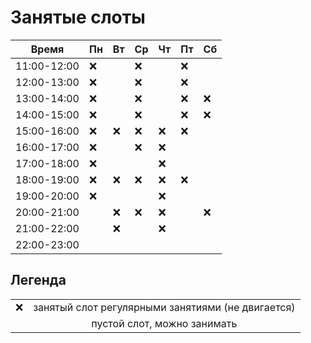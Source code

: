 # Занятые слоты

| Время | Пн | Вт | Ср | Чт | Пт | Сб |
|-----|-----|-----|-----|-----|-----|-----|
| 11:00-12:00 | ❌ |   | ❌ |   | ❌ |  |
| 12:00-13:00 | ❌ |   | ❌ |   | ❌ |  |
| 13:00-14:00 | ❌ |   | ❌ |   | ❌ | ❌ |
| 14:00-15:00 | ❌ |   | ❌ |   | ❌ | ❌ |
| 15:00-16:00 | ❌ | ❌ | ❌ | ❌ | ❌ |  |
| 16:00-17:00 | ❌ |   | ❌ | ❌ |  |  |
| 17:00-18:00 | ❌ |  |   | ❌ |  |  |
| 18:00-19:00 | ❌ | ❌ | ❌ | ❌ | ❌ |  |
| 19:00-20:00 | ❌ |  |   | ❌ |  |  |
| 20:00-21:00 |   | ❌ | ❌  | ❌ |  | ❌ |
| 21:00-22:00 |   | ❌ |   | ❌ |  |  |
| 22:00-23:00 |   |  |   |  |  |  |

## Легенда

| | |
|:-:|:-:|
| ❌ | занятый слот регулярными занятиями (не двигается) |
|  | пустой слот, можно занимать | 